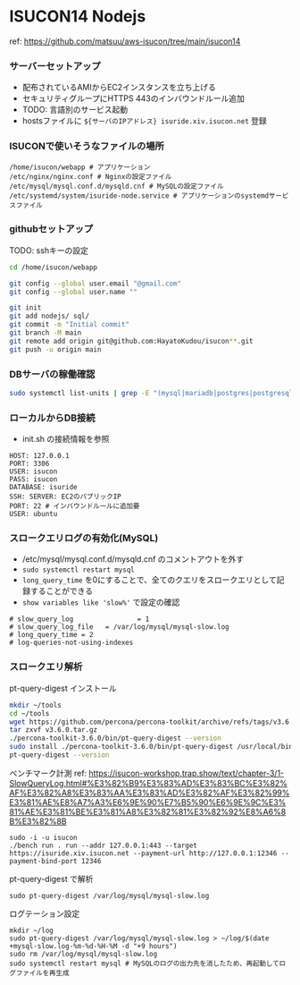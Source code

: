 # ISUCON14 Nodejs

ref: https://github.com/matsuu/aws-isucon/tree/main/isucon14


### サーバーセットアップ
- 配布されているAMIからEC2インスタンスを立ち上げる
- セキュリティグループにHTTPS 443のインバウンドルール追加
- TODO: 言語別のサービス起動
- hostsファイルに `${サーバのIPアドレス} isuride.xiv.isucon.net` 登録

### ISUCONで使いそうなファイルの場所

```
/home/isucon/webapp # アプリケーション
/etc/nginx/nginx.conf # Nginxの設定ファイル
/etc/mysql/mysql.conf.d/mysqld.cnf # MySQLの設定ファイル
/etc/systemd/system/isuride-node.service # アプリケーションのsystemdサービスファイル
```

### githubセットアップ
TODO: sshキーの設定

```bash
cd /home/isucon/webapp

git config --global user.email "@gmail.com"
git config --global user.name ""

git init
git add nodejs/ sql/
git commit -m "Initial commit"
git branch -M main
git remote add origin git@github.com:HayatoKudou/isucon**.git
git push -u origin main
```

### DBサーバの稼働確認

```bash
sudo systemctl list-units | grep -E "(mysql|mariadb|postgres|postgresql)"
```

### ローカルからDB接続
- init.sh の接続情報を参照

```
HOST: 127.0.0.1
PORT: 3306
USER: isucon
PASS: isucon
DATABASE: isuride
SSH: SERVER: EC2のパプリックIP
PORT: 22 # インバウンドルールに追加要
USER: ubuntu
```

### スロークエリログの有効化(MySQL)

- /etc/mysql/mysql.conf.d/mysqld.cnf のコメントアウトを外す
- `sudo systemctl restart mysql`
- `long_query_time` を0にすることで、全てのクエリをスロークエリとして記録することができる
- `show variables like 'slow%'` で設定の確認

```
# slow_query_log                = 1
# slow_query_log_file   = /var/log/mysql/mysql-slow.log
# long_query_time = 2
# log-queries-not-using-indexes
```

### スロークエリ解析

pt-query-digest インストール

```bash
mkdir ~/tools
cd ~/tools
wget https://github.com/percona/percona-toolkit/archive/refs/tags/v3.6.0.tar.gz
tar zxvf v3.6.0.tar.gz
./percona-toolkit-3.6.0/bin/pt-query-digest --version
sudo install ./percona-toolkit-3.6.0/bin/pt-query-digest /usr/local/bin
pt-query-digest --version
```

ベンチマーク計測
ref: https://isucon-workshop.trap.show/text/chapter-3/1-SlowQueryLog.html#%E3%82%B9%E3%83%AD%E3%83%BC%E3%82%AF%E3%82%A8%E3%83%AA%E3%83%AD%E3%82%AF%E3%82%99%E3%81%AE%E8%A7%A3%E6%9E%90%E7%B5%90%E6%9E%9C%E3%81%AE%E3%81%BE%E3%81%A8%E3%82%81%E3%82%92%E8%A6%8B%E3%82%8B

```shell
sudo -i -u isucon
./bench run . run --addr 127.0.0.1:443 --target https://isuride.xiv.isucon.net --payment-url http://127.0.0.1:12346 --payment-bind-port 12346
```

pt-query-digest で解析

```shell
sudo pt-query-digest /var/log/mysql/mysql-slow.log
```

ログテーション設定

```shell
mkdir ~/log 
sudo pt-query-digest /var/log/mysql/mysql-slow.log > ~/log/$(date +mysql-slow.log-%m-%d-%H-%M -d "+9 hours")
sudo rm /var/log/mysql/mysql-slow.log
sudo systemctl restart mysql # MySQLのログの出力先を消したため、再起動してログファイルを再生成
```